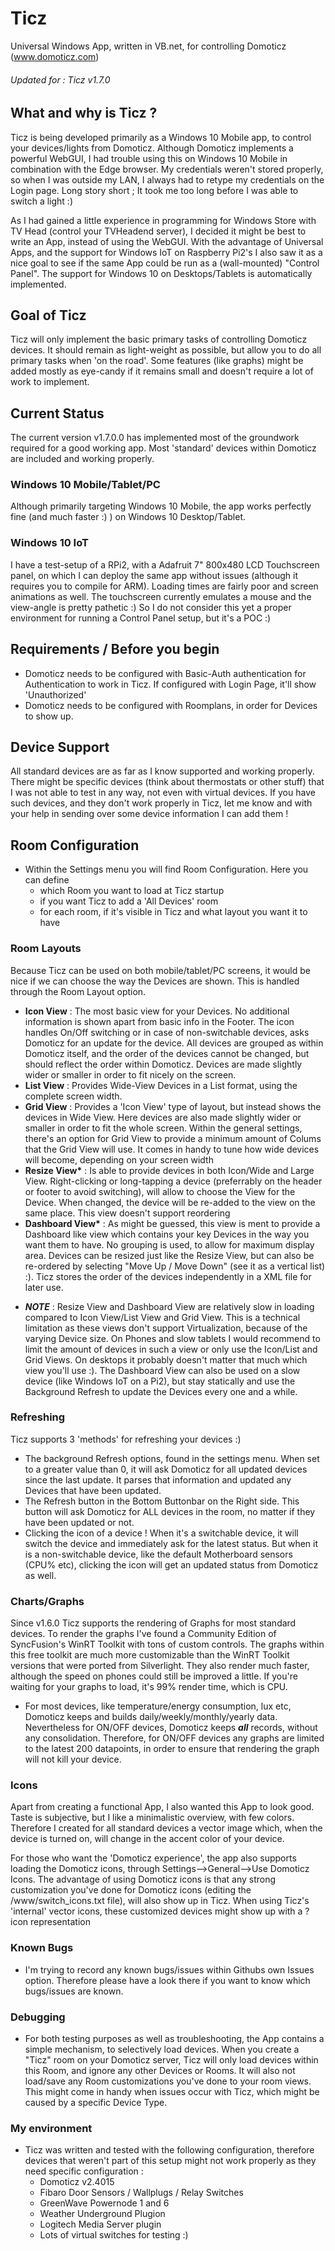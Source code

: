 # Ticz

Universal Windows App, written in VB.net, for controlling Domoticz (www.domoticz.com)
###### Updated for : Ticz v1.7.0
## What and why is Ticz ?
Ticz is being developed primarily as a Windows 10 Mobile app, to control your devices/lights from Domoticz. Although Domoticz implements a powerful WebGUI, I had trouble using this on Windows 10 Mobile in combination with the Edge browser. My credentials weren't stored properly, so when I was outside my LAN, I always had to retype my credentials on the Login page. Long story short ; It took me too long before I was able to switch a light :)

As I had gained a little experience in programming for Windows Store with TV Head (control your TVHeadend server), I decided it might be best to write an App, instead of using the WebGUI. With the advantage of Universal Apps, and the support for Windows IoT on Raspberry Pi2's I also saw it as a nice goal to see if the same App could be run as a (wall-mounted) "Control Panel". The support for Windows 10 on Desktops/Tablets is automatically implemented.

## Goal of Ticz
Ticz will only implement the basic primary tasks of controlling Domoticz devices. It should remain as light-weight as possible, but allow you to do all primary tasks when 'on the road'. Some features (like graphs) might be added mostly as eye-candy if it remains small and doesn't require a lot of work to implement.

## Current Status
The current version v1.7.0.0 has implemented most of the groundwork required for a good working app. Most 'standard' devices within Domoticz are included and working properly. 
### Windows 10 Mobile/Tablet/PC
Although primarily targeting Windows 10 Mobile, the app works perfectly fine (and much faster :) ) on Windows 10 Desktop/Tablet.
### Windows 10 IoT
I have a test-setup of a RPi2, with a Adafruit 7" 800x480 LCD Touchscreen panel, on which I can deploy the same app without issues (although it requires you to compile for ARM). Loading times are fairly poor and screen animations as well. The touchscreen currently emulates a mouse and the view-angle is pretty pathetic :) So I do not consider this yet a proper environment for running a Control Panel setup, but it's a POC :)

## Requirements / Before you begin

- Domoticz needs to be configured with Basic-Auth authentication for Authentication to work in Ticz. If configured with Login Page, it'll show 'Unauthorized'
- Domoticz needs to be configured with Roomplans, in order for Devices to show up. 

## Device Support
All standard devices are as far as I know supported and working properly. There might be specific devices (think about thermostats or other stuff) that I was not able to test in any way, not even with virtual devices. If you have such devices, and they don't work properly in Ticz, let me know and with your help in sending over some device information I can add them !

## Room Configuration
- Within the Settings menu you will find Room Configuration. Here you can define 
  - which Room you want to load at Ticz startup
  - if you want Ticz to add a 'All Devices' room
  - for each room, if it's visible in Ticz and what layout you want it to have

### Room Layouts
Because Ticz can be used on both mobile/tablet/PC screens, it would be nice if we can choose the way the Devices are shown. This is handled through the Room Layout option.

- __Icon View__ : The most basic view for your Devices. No additional information is shown apart from basic info in the Footer. The icon handles On/Off switching or in case of non-switchable devices, asks Domoticz for an update for the device. All devices are grouped as within Domoticz itself, and the order of the devices cannot be changed, but should reflect the order within Domoticz. Devices are made slightly wider or smaller in order to fit nicely on the screen.
- __List View__ : Provides Wide-View Devices in a List format, using the complete screen width.
- __Grid View__ : Provides a 'Icon View' type of layout, but instead shows the devices in Wide View. Here devices are also made slightly wider or smaller in order to fit the whole screen. Within the general settings, there's an option for Grid View to provide a minimum amount of Colums that the Grid View will use. It comes in handy to tune how wide devices will become, depending on your screen width
- __Resize View*__ : Is able to provide devices in both Icon/Wide and Large View. Right-clicking or long-tapping a device (preferrably on the header or footer to avoid switching), will allow to choose the View for the Device. When changed, the device will be re-added to the view on the same place. This view doesn't support reordering
- __Dashboard View*__ : As might be guessed, this view is ment to provide a Dashboard like view which contains your key Devices in the way you want them to have. No grouping is used, to allow for maximum display area. Devices can be resized just like the Resize View, but can also be re-ordered by selecting "Move Up / Move Down" (see it as a vertical list) :). Ticz stores the order of the devices independently in a XML file for later use.

* ___NOTE___ : Resize View and Dashboard View are relatively slow in loading compared to Icon View/List View and Grid View. This is a technical limitation as these views don't support Virtualization, because of the varying Device size. On Phones and slow tablets I would recommend to limit the amount of devices in such a view or only use the Icon/List and Grid Views. On desktops it probably doesn't matter that much which view you'll use :). The Dashboard View can also be used on a slow device (like Windows IoT on a Pi2), but stay statically and use the Background Refresh to update the Devices every one and a while.

### Refreshing
Ticz supports 3 'methods' for refreshing your devices :)
- The background Refresh options, found in the settings menu. When set to a greater value than 0, it will ask Domoticz for all updated devices since the last update. It parses that information and updated any Devices that have been updated. 
- The Refresh button in the Bottom Buttonbar on the Right side. This button will ask Domoticz for ALL devices in the room, no matter if they have been updated or not. 
- Clicking the icon of a device ! When it's a switchable device, it will switch the device and immediately ask for the latest status. But when it is a non-switchable device, like the default Motherboard sensors (CPU% etc), clicking the icon will get an updated status from Domoticz as well.

### Charts/Graphs
Since v1.6.0 Ticz supports the rendering of Graphs for most standard devices. To render the graphs I've found a Community Edition of SyncFusion's WinRT Toolkit with tons of custom controls. The graphs within this free toolkit are much more customizable than the WinRT Toolkit versions that were ported from Silverlight. They also render much faster, although the speed on phones could still be improved a little. If you're waiting for your graphs to load, it's 99% render time, which is CPU.
- For most devices, like temperature/energy consumption, lux etc, Domoticz keeps and builds daily/weekly/monthly/yearly data. Nevertheless for ON/OFF devices, Domoticz keeps ___all___ records, without any consolidation. Therefore, for ON/OFF devices any graphs are limited to the latest 200 datapoints, in order to ensure that rendering the graph will not kill your device.

### Icons
Apart from creating a functional App, I also wanted this App to look good. Taste is subjective, but I like a minimalistic overview, with few colors. Therefore I created for all standard devices a vector image which, when the device is turned on, will change in the accent color of your device.

For those who want the 'Domoticz experience', the app also supports loading the Domoticz icons, through Settings-->General-->Use Domoticz Icons. The advantage of using Domoticz icons is that any strong customization you've done for Domoticz icons (editing the /www/switch_icons.txt file), will also show up in Ticz. When using Ticz's 'internal' vector icons, these customized devices might show up with a ? icon representation
### Known Bugs
- I'm trying to record any known bugs/issues within Githubs own Issues option. Therefore please have a look there if you want to know which bugs/issues are known.


### Debugging

- For both testing purposes as well as troubleshooting, the App contains a simple mechanism, to selectively load devices. When you create a "Ticz" room on your Domoticz server, Ticz will only load devices within this Room, and ignore any other Devices or Rooms. It will also not load/save any Room customizations you've done to your room views. This might come in handy when issues occur with Ticz, which might be caused by a specific Device Type.

### My environment
- Ticz was written and tested with the following configuration, therefore devices that weren't part of this setup might not work properly as they need specific configuration :
  - Domoticz v2.4015
  - Fibaro Door Sensors / Wallplugs / Relay Switches
  - GreenWave Powernode 1 and 6
  - Weather Underground Plugion
  - Logitech Media Server plugin
  - Lots of virtual switches for testing :)
